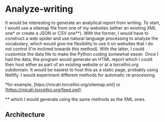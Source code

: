 # Analyze-writing

It would be interesting to generate an analytical report from writing. To start, I would use a sitemap file from one of my websites (either an existing XML one* or create a JSON or CSV one**). With the former, I would have to construct a web spider and use natural language processing to analyze the vocabulary, which would give me flexibility to use it on websites that I do not control (I'm inclined towards this method). With the latter, I could customize the data file to make the Python coding somewhat easier. Once I had the data, the program would generate an HTML report which I could then host either as part of an existing website or at a torcellini.org subdomain. It would be easiest to host this as a static page, probably using Netlify. I would experiment different methods for automatic re-processing.

*for example, [htps://micah.torcellini.org/sitemap.xml] or [https://micah.torcellini.org/feed.xml].

** which I would generate using the same methods as the XML ones.

## Architecture

